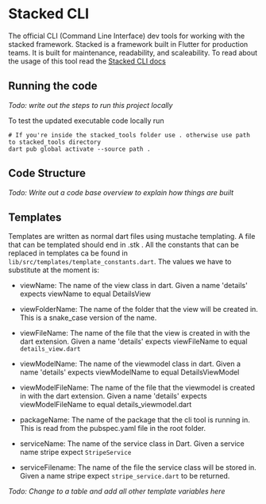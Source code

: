 # Stacked CLI

The official CLI (Command Line Interface) dev tools for working with the stacked framework. Stacked is a framework built in Flutter for production teams. It is built for maintenance, readability, and scaleability. To read about the usage of this tool read the [Stacked CLI docs](https://stacked.filledstacks.com)

## Running the code

_Todo: write out the steps to run this project locally_

To test the updated executable code locally run 

```shell
# If you're inside the stacked_tools folder use . otherwise use path to stacked_tools directory
dart pub global activate --source path .
```

## Code Structure

_Todo: Write out a code base overview to explain how things are built_

## Templates

Templates are written as normal dart files using mustache templating. A file that can be templated should end in .stk . All the constants that can be replaced in templates ca be found in `lib/src/templates/template_constants.dart`. The values we have to substitute at the moment is:

- viewName: The name of the view class in dart. Given a name 'details' expects viewName to equal DetailsView

- viewFolderName: The name of the folder that the view will be created in. This is a snake_case version of the name.

- viewFileName: The name of the file that the view is created in with the dart extension. Given a name 'details' expects viewFileName to equal `details_view.dart`

- viewModelName: The name of the viewmodel class in dart. Given a name 'details' expects viewModelName to equal DetailsViewModel

- viewModelFileName: The name of the file that the viewmodel is created in with the dart extension. Given a name 'details' expects viewModelFileName to equal details_viewmodel.dart

- packageName: The name of the package that the cli tool is running in. This is read from the pubspec.yaml file in the root folder.

- serviceName: The name of the service class in Dart. Given a service name stripe expect `StripeService`

- serviceFilename: The name of the file the service class will be stored in. Given a name stripe expect `stripe_service.dart` to be returned.

_Todo: Change to a table and add all other template variables here_